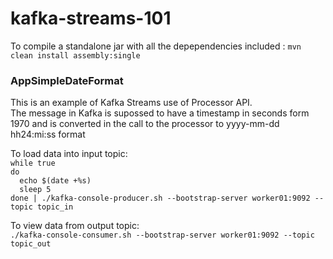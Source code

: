 # kafka-streams-101

To compile a standalone jar with all the depependencies included : ``mvn clean install assembly:single`` 

### AppSimpleDateFormat
This is an example of Kafka Streams use of Processor API.<br>
The message in Kafka is supossed to have a timestamp in seconds form 1970 and is converted in the call to the processor to yyyy-mm-dd hh24:mi:ss format

To load data into input topic:<br>
``while true``<br>
``do``<br>
``  echo $(date +%s)``<br>
``  sleep 5``<br>
``done | ./kafka-console-producer.sh --bootstrap-server worker01:9092 --topic topic_in``<br>

To view data from output topic:<br>
``./kafka-console-consumer.sh --bootstrap-server worker01:9092 --topic topic_out``
